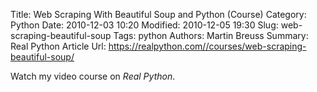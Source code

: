 Title: Web Scraping With Beautiful Soup and Python (Course)
Category: Python
Date: 2010-12-03 10:20
Modified: 2010-12-05 19:30
Slug: web-scraping-beautiful-soup
Tags: python
Authors: Martin Breuss
Summary: Real Python Article
Url: https://realpython.com//courses/web-scraping-beautiful-soup/

Watch my video course on _Real Python_.